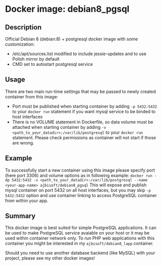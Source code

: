 # Docker image: debian8_pgsql

## Description

Official Debian 8 (debian:8) + postgresql docker image with some customization:
* /etc/apt/sources.list modified to include jessie-updates and to use Polish mirror by default
* CMD set to autostart postgresql service

## Usage

There are two main run-time settings that may be passed to newly created container from this image:
* Port must be published when starting container by adding `-p 5432:5432` to your `docker run` statement if you want mysql service to be binded to host interfaces
* There is no VOLUME statement in Dockerfile, so data volume must be attached when starting container by adding `-v <path_to_your_datadir>:/var/lib/postgresql` to your `docker run` statement. Please check permissions as container will not start if those are wrong.

## Example

To successfully start a new container using this image please specify port (here port 3306) and volume options as in following example:
`docker run -dp 5432:5432 -v <path_to_your_datadir>:/var/lib/postgresql --name <your-app-name> ajbisoft/debian8_pgsql`
This will expose and publish mysql container on port 5432 on all host interfaces, but you may skip `-p 5432:5432` option and use container linking to access PostgreSQL container from within your app.

## Summary

This docker image is best suited for simple PostgreSQL applications. It can be used to make PostgreSQL service avaiable on your host or it may be used within container network only. To run PHP web applications with this container you might be interested in my `ajbisoft/debian8_lapp` container.

Should you need to use another database backend (like MySQL) with your project, please see my other docker images!

